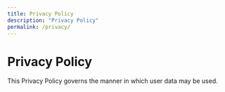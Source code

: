 ```yaml
---
title: Privacy Policy
description: "Privacy Policy"
permalink: /privacy/
---
```


<!-- Main Section -->
<div class="container">
  <div class="row w-100">
    <div class="col-md-8  text-start pb-md-5 px-md-5">    
      <h1 class="fw-bold display-4 main-h1 pb-3 pb-md-4 px-2">Privacy Policy</h1>
      This Privacy Policy governs the manner in which user data may be used.
  </div>
</div>